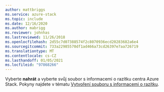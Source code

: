 ```yaml
---
author: mattbriggs
ms.service: azure-stack
ms.topic: include
ms.date: 12/16/2020
ms.author: mabrigg
ms.reviewer: johnhas
ms.lastreviewed: 11/26/2018
ms.openlocfilehash: 2d55c7d07388574f2c8070936ecd20283682a6e4
ms.sourcegitcommit: 733a22985570df1ad466a73cd26397e7aa726719
ms.translationtype: MT
ms.contentlocale: cs-CZ
ms.lasthandoff: 01/05/2021
ms.locfileid: "97868266"
---
```

Vyberte **nahrát** a vyberte svůj soubor s informacemi o razítku centra Azure Stack. Pokyny najdete v tématu [Vytvoření souboru s informacemi o razítku](../azure-stack-vaas-parameters.md#generate-the-stamp-information-file).